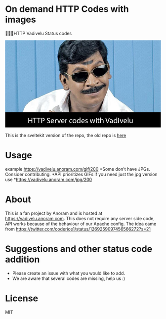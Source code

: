 # On demand HTTP Codes with images

🚶‍♂️🔨HTTP Vadivelu Status codes

![intro](https://github.com/anoram/http-vadivelu/blob/master/static/intro.jpg)

This is the sveltekit version of the repo, the old repo is [here](https://github.com/anoram/http-vadivelu-legacy)

# Usage

example https://vadivelu.anoram.com/gif/200
*Some don't have JPGs. Consider contributing.
*API prioritizes GIFs if you need just the jpg version use \*https://vadivelu.anoram.com/jpg/200

# About

This is a fan project by Anoram and is hosted at https://vadivelu.anoram.com.
This does not require any server side code, API works because of the behaviour of our Apache config.
The idea came from https://twitter.com/coderice1/status/1269259097456566272?s=21

# Suggestions and other status code addition

- Please create an issue with what you would like to add.
- We are aware that several codes are missing, help us :)

# License

MIT
